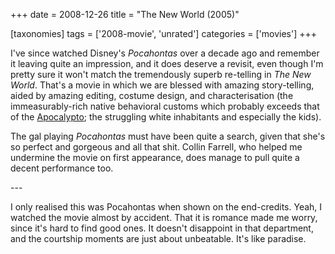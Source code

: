 +++
date = 2008-12-26
title = "The New World (2005)"

[taxonomies]
tags = ['2008-movie', 'unrated']
categories = ['movies']
+++

I\'ve since watched Disney\'s *Pocahontas* over a decade ago and
remember it leaving quite an impression, and it does deserve a revisit,
even though I\'m pretty sure it won\'t match the tremendously superb
re-telling in *The New World*. That\'s a movie in which we are blessed
with amazing story-telling, aided by amazing editing, costume design,
and characterisation (the immeasurably-rich native behavioral customs
which probably exceeds that of the [Apocalypto]; the struggling white
inhabitants and especially the kids).

The gal playing *Pocahontas* must have been quite a search, given that
she\'s so perfect and gorgeous and all that shit. Collin Farrell, who
helped me undermine the movie on first appearance, does manage to pull
quite a decent performance too.

\-\--

I only realised this was Pocahontas when shown on the end-credits. Yeah,
I watched the movie almost by accident. That it is romance made me
worry, since it\'s hard to find good ones. It doesn\'t disappoint in
that department, and the courtship moments are just about unbeatable.
It\'s like paradise.

  [Apocalypto]: http://movies.tshepang.net/apocalypto-2006
